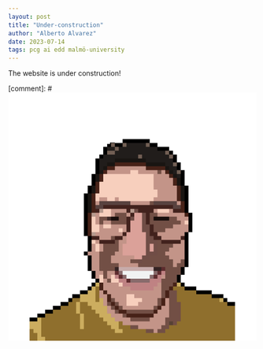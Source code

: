 ```yaml
---
layout: post
title: "Under-construction"
author: "Alberto Alvarez"
date: 2023-07-14
tags: pcg ai edd malmö-university
---
```


The website is under construction!

<!-- Well. Finally got around to putting this old website together. Neat thing about it - powered by [Jekyll](http://jekyllrb.com) and I can use Markdown to author my posts. It actually is a lot easier than I thought it was going to be. -->

[comment]: # ![image](/images/main-profile-photo.png) 
